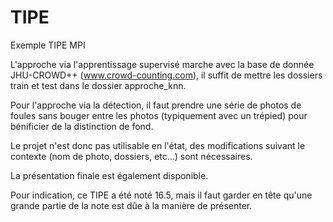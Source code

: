 # TIPE

Exemple TIPE MPI

L'approche via l'apprentissage supervisé marche avec la base de donnée JHU-CROWD++ (www.crowd-counting.com), il suffit de mettre les dossiers train et test dans le dossier
approche_knn.

Pour l'approche via la détection, il faut prendre une série de photos de foules sans bouger entre les photos (typiquement avec un trépied) pour bénificier de la distinction
de fond.

Le projet n'est donc pas utilisable en l'état, des modifications suivant le contexte (nom de photo, dossiers, etc...) sont nécessaires.

La présentation finale est également disponible.

Pour indication, ce TIPE a été noté 16.5, mais il faut garder en tête qu'une grande partie de la note est dûe à la manière de présenter.
